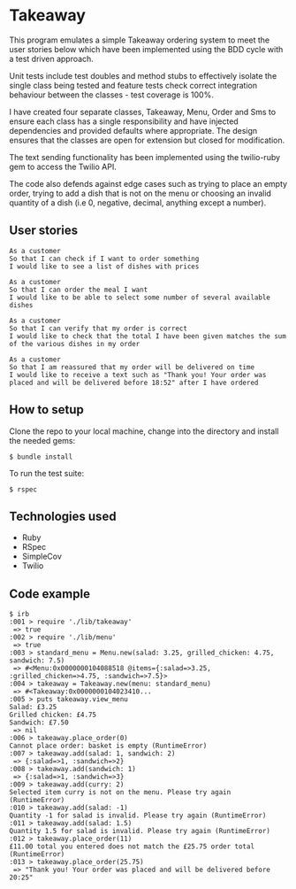 # Takeaway

This program emulates a simple Takeaway ordering system to meet the user stories below which have been implemented using the BDD cycle with a test driven approach.

Unit tests include test doubles and method stubs to effectively isolate the single class being tested and feature tests check correct integration behaviour between the classes - test coverage is 100%.

I have created four separate classes, Takeaway, Menu, Order and Sms to ensure each class has a single responsibility and have injected dependencies and provided defaults where appropriate. The design ensures that the classes are open for extension but closed for modification.

The text sending functionality has been implemented using the twilio-ruby gem to access the Twilio API.

The code also defends against edge cases such as trying to place an empty order, trying to add a dish that is not on the menu or choosing an invalid quantity of a dish (i.e 0, negative, decimal, anything except a number).

## User stories
```
As a customer
So that I can check if I want to order something
I would like to see a list of dishes with prices

As a customer
So that I can order the meal I want
I would like to be able to select some number of several available dishes

As a customer
So that I can verify that my order is correct
I would like to check that the total I have been given matches the sum of the various dishes in my order

As a customer
So that I am reassured that my order will be delivered on time
I would like to receive a text such as "Thank you! Your order was placed and will be delivered before 18:52" after I have ordered
```

## How to setup

Clone the repo to your local machine, change into the directory and install the needed gems:
```
$ bundle install
```

To run the test suite:
```
$ rspec
```

## Technologies used
- Ruby
- RSpec
- SimpleCov
- Twilio

## Code example
```
$ irb
:001 > require './lib/takeaway'
 => true
:002 > require './lib/menu'
 => true
:003 > standard_menu = Menu.new(salad: 3.25, grilled_chicken: 4.75, sandwich: 7.5)
 => #<Menu:0x0000000104088518 @items={:salad=>3.25, :grilled_chicken=>4.75, :sandwich=>7.5}>
:004 > takeaway = Takeaway.new(menu: standard_menu)
 => #<Takeaway:0x0000000104023410...
:005 > puts takeaway.view_menu
Salad: £3.25
Grilled chicken: £4.75
Sandwich: £7.50
 => nil
:006 > takeaway.place_order(0)
Cannot place order: basket is empty (RuntimeError)
:007 > takeaway.add(salad: 1, sandwich: 2)
 => {:salad=>1, :sandwich=>2}
:008 > takeaway.add(sandwich: 1)
 => {:salad=>1, :sandwich=>3}
:009 > takeaway.add(curry: 2)
Selected item curry is not on the menu. Please try again (RuntimeError)
:010 > takeaway.add(salad: -1)
Quantity -1 for salad is invalid. Please try again (RuntimeError)
:011 > takeaway.add(salad: 1.5)
Quantity 1.5 for salad is invalid. Please try again (RuntimeError)  
:012 > takeaway.place_order(11)
£11.00 total you entered does not match the £25.75 order total (RuntimeError)
:013 > takeaway.place_order(25.75)
 => "Thank you! Your order was placed and will be delivered before 20:25"
```
